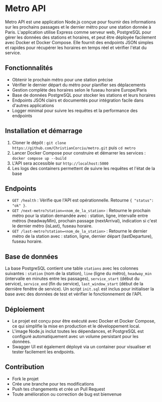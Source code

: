 # Metro API
Metro API est une application Node.js conçue pour fournir des informations sur les prochains passages et le dernier métro pour une station donnée à Paris. L'application utilise Express comme serveur web, PostgreSQL pour gérer les données des stations et horaires, et peut être déployée facilement avec Docker et Docker Compose. Elle fournit des endpoints JSON simples et rapides pour récupérer les horaires en temps réel et vérifier l'état du service.

## Fonctionnalités
- Obtenir le prochain métro pour une station précise
- Vérifier le dernier départ du métro pour planifier ses déplacements
- Gestion complète des horaires selon le fuseau horaire Europe/Paris
- Base de données PostgreSQL pour stocker les stations et leurs horaires
- Endpoints JSON clairs et documentés pour intégration facile dans d'autres applications
- Logger minimal pour suivre les requêtes et la performance des endpoints

## Installation et démarrage
1. Cloner le dépôt : `git clone https://github.com/ChristianCorciu/metro.git` puis `cd metro`
2. Lancer Docker Compose pour construire et démarrer les services : `docker compose up --build`
3. L'API sera accessible sur `http://localhost:5000`
4. Les logs des containers permettent de suivre les requêtes et l'état de la base

## Endpoints
- `GET /health` : Vérifie que l'API est opérationnelle. Retourne `{ "status": "ok" }`.
- `GET /next-metro?station=<nom_de_la_station>` : Retourne le prochain métro pour la station demandée avec : station, ligne, intervalle entre métros (headwayMin), prochain passage (nextArrival), indication si c'est le dernier métro (isLast), fuseau horaire.
- `GET /last-metro?station=<nom_de_la_station>` : Retourne le dernier métro de la station avec : station, ligne, dernier départ (lastDeparture), fuseau horaire.

## Base de données
La base PostgreSQL contient une table `stations` avec les colonnes suivantes : `station` (nom de la station), `line` (ligne du métro), `headway_min` (intervalle en minutes entre les passages), `service_start` (début du service), `service_end` (fin du service), `last_window_start` (début de la dernière fenêtre de service). Un script `init.sql` est inclus pour initialiser la base avec des données de test et vérifier le fonctionnement de l'API.

## Déploiement
- Le projet est conçu pour être exécuté avec Docker et Docker Compose, ce qui simplifie la mise en production et le développement local.
- L'image Node.js inclut toutes les dépendances, et PostgreSQL est configuré automatiquement avec un volume persistant pour les données.
- Swagger UI est également déployé via un container pour visualiser et tester facilement les endpoints.

## Contribution
- Fork le projet
- Crée une branche pour tes modifications
- Push tes changements et crée un Pull Request
- Toute amélioration ou correction de bug est bienvenue

